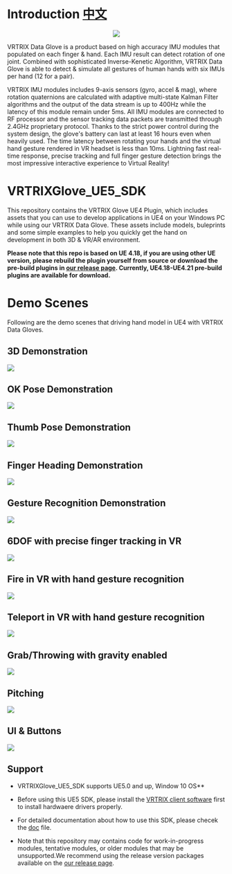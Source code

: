 # Introduction [中文][chinese]

<p align="center">
  <img src="https://github.com/VRTRIX/VRTRIXGlove_Unity3D_SDK/blob/client/docs/img/digital_glove.png"/>
</p>


VRTRIX Data Glove is a product based on high accuracy IMU modules that populated on each finger & hand. Each IMU result can detect rotation of one joint. Combined with sophisticated Inverse-Kenetic Algorithm,  VRTRIX Data Glove is able to detect & simulate all gestures of human hands with six IMUs per hand (12 for a pair).

VRTRIX IMU modules includes 9-axis sensors (gyro, accel & mag), where rotation quaternions are calculated with adaptive multi-state Kalman Filter algorithms and the output of the data stream is up to 400Hz while the latency of this module remain under 5ms. All IMU modules are connected to RF processor and the sensor tracking data packets are transmitted through 2.4GHz proprietary protocol. Thanks to the strict power control during the system design, the glove's battery can last at least 16 hours even when heavily used. The time latency between rotating your hands and the virtual hand gesture rendered in VR headset is less than 10ms. Lightning fast real-time response, precise tracking and full finger gesture detection brings the most impressive interactive experience to Virtual Reality!

# VRTRIXGlove_UE5_SDK

This repository contains the VRTRIX Glove UE4 Plugin, which includes assets that you can use to develop applications in UE4 on your Windows PC while using our VRTRIX Data Glove. These assets include models, buleprints and some simple examples to help you quickly get the hand on development in both 3D & VR/AR environment.

**Please note that this repo is based on UE 4.18, if you are using other UE version, please rebuild the plugin yourself from source or download the pre-build plugins in [our release page][devsite].  Currently, UE4.18-UE4.21 pre-build plugins are available for download.**

# Demo Scenes
Following are the demo scenes that driving hand model in UE4 with VRTRIX Data Gloves.

## 3D Demonstration
![](https://github.com/VRTRIX/VRTRIXGlove_UE4_SDK/blob/master/docs/gif/3D_pose.gif)

## OK Pose Demonstration
![](https://github.com/VRTRIX/VRTRIXGlove_UE4_SDK/blob/master/docs/gif/OK_pose.gif)

## Thumb Pose Demonstration
![](https://github.com/VRTRIX/VRTRIXGlove_UE4_SDK/blob/master/docs/gif/thumb_pose.gif)

## Finger Heading Demonstration
![](https://github.com/VRTRIX/VRTRIXGlove_UE4_SDK/blob/master/docs/gif/yaw_pose.gif)

## Gesture Recognition Demonstration
![](https://github.com/VRTRIX/VRTRIXGlove_UE4_SDK/blob/master/docs/gif/gesture.gif)

## 6DOF with precise finger tracking in VR
![](https://github.com/VRTRIX/VRTRIXGlove_UE4_SDK/blob/master/docs/gif/vr_pose.gif)

## Fire in VR with hand gesture recognition
![](https://github.com/VRTRIX/VRTRIXGlove_UE4_SDK/blob/master/docs/gif/shooting.gif)

## Teleport in VR with hand gesture recognition
![](https://github.com/VRTRIX/VRTRIXGlove_UE4_SDK/blob/master/docs/gif/teleport.gif)

## Grab/Throwing with gravity enabled
![](https://github.com/VRTRIX/VRTRIXGlove_UE4_SDK/blob/master/docs/gif/grab.gif)

## Pitching
![](https://github.com/VRTRIX/VRTRIXGlove_UE4_SDK/blob/master/docs/gif/pitching.gif)

## UI & Buttons
![](https://github.com/VRTRIX/VRTRIXGlove_UE4_SDK/blob/master/docs/gif/button.gif)

## Support
- VRTRIXGlove_UE5_SDK supports UE5.0 and up, Window 10 OS**

- Before using this UE5 SDK, please install the [VRTRIX client software][driver] first to install hardwaere drivers properly.

- For detailed documentation about how to use this SDK, please checek the [doc] file.

- Note that this repository may contains code for work-in-progress modules, tentative modules, or older modules that may be unsupported.We recommend using the release version packages available on the [our release page][devsite].

[chinese]: https://github.com/VRTRIX/VRTRIXGlove_UE5_SDK/blob/UE5.0_PRO/README_CN.md "chinese"
[devsite]: https://github.com/VRTRIX/VRTRIXGlove_UE5_SDK/releases "VRTRIX Glove UE5 Release site"
[doc]: https://github.com/VRTRIX/VRTRIXGlove_UE4_SDK/blob/master/docs/VRTRIX%20Data%20Glove%20UE4%20SDK%20Tutorial.pdf "VRTRIX Glove UE5 Doc"
[driver]: https://github.com/VRTRIX/VRTRIXGlove_UE4_SDK/tree/master/drivers
